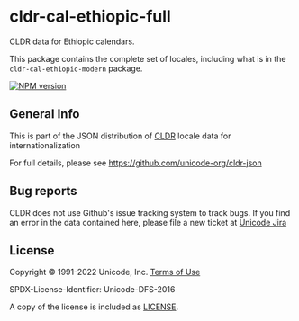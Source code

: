 # cldr-cal-ethiopic-full

CLDR data for Ethiopic calendars.

This package contains the complete set of locales, including what is in the `cldr-cal-ethiopic-modern` package.


[![NPM version](https://img.shields.io/npm/v/cldr-cal-ethiopic-full.svg?style=flat)](https://www.npmjs.org/package/cldr-cal-ethiopic-full)

## General Info

This is part of the JSON distribution of [CLDR](http://cldr.unicode.org/)
locale data for internationalization

For full details, please see <https://github.com/unicode-org/cldr-json>

## Bug reports

CLDR does not use Github's issue tracking system to track bugs.  If you find an error in
the data contained here, please file a new ticket at [Unicode Jira](https://unicode-org.atlassian.net/projects/CLDR/issues)

## License

Copyright © 1991-2022 Unicode, Inc.
[Terms of Use](http://www.unicode.org/copyright.html)

SPDX-License-Identifier: Unicode-DFS-2016

A copy of the license is included as [LICENSE](./LICENSE).
